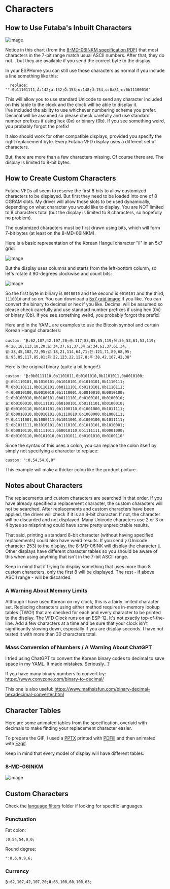 # Characters

## How to Use Futaba's Inbuilt Characters

![image](./images/8-MD-06INKM-Characters.jpg)

Notice in this chart (from the [8-MD-06INKM specification PDF](specifications/8_MD_06INKM_VFD_SPECIFICATION.pdf)) that most characters in the 7-bit range match usual ASCII numbers.  After that, they do not... but they are available if you send the correct byte to the display.

In your ESPHome you can still use those characters as normal if you include a line something like this:

```
  replace: "°:0b11101111,Ä:142;ä:132;Ö:153;ö:148;Ü:154,ü:0x81;п:0b11100010"
```

This will allow you to use standard Unicode to send any character included on this table to the clock and the clock will be able to display it.  
I've included the ability to use whichever numbering scheme you prefer.  Decimal will be assumed so please check carefully and use standard
number prefixes if using hex (0x) or binary (0b).  If you see something weird, you probably forgot the prefix!

It also should work for other compatible displays, provided you specify the right replacement byte.
Every Futaba VFD display uses a different set of characters.

But, there are more than a few characters missing. Of course there are.  The display is limited to 8-bit bytes.

## How to Create Custom Characters

Futaba VFDs all seem to reserve the first 8 bits to allow customized characters to be displayed. But first they need to be loaded into one of 8 CGRAM slots.
My driver will allow those slots to be used dynamically, depending on what character you would like to display.
You are NOT limited to 8 characters total (but the display is limited to 8 characters, so hopefully no problem).

The customized characters must be first drawn using bits, which will form 7-bit bytes (at least on the 8-MD-06INKM).

Here is a basic representation of the Korean Hangul character "il" in an 5x7 grid:

![image](./images/il1.jpg)

But the display uses columns and starts from the left-bottom column, so let's rotate it 90-degrees clockwise and count bits:

![image](./images/il2.jpg)

So the first byte in binary is `0010010` and the second is `0010101` and the third, `1110010` and so on.
You can download a [5x7 grid image](./images/grid-5x7.png) if you like.
You can convert the binary to decimal or hex if you like.  Decimal will be assumed so please check carefully and use standard
number prefixes if using hex (0x) or binary (0b).  If you see something weird, you probably forgot the prefix!

Here and in the YAML are examples to use the Bitcoin symbol and certain Korean Hangul characters:
```
custom: "₿:62,107,42,107,20;금:117,85,85,85,119;목:55,53,61,53,119;수:20,18,113,18,20;오:34,37,61,37,34;요:34,61,37,61,34;월:38,45,102,72,95;일:18,21,114,64,71;전:121,71,89,68,95;토:95,85,117,85,81;화:22,123,22,127,8;후:38,42,107,42,38"
```

Here is the original binary (quite a bit longer!):
```
custom: "₿:0b0111110,0b1101011,0b0101010,0b1101011,0b0010100;금:0b1110101,0b1010101,0b1010101,0b1010101,0b1110111;목:0b0110111,0b0110101,0b0111101,0b0110101,0b1110111;수:0b0010100,0b0010010,0b1110001,0b0010010,0b0010100;오:0b0100010,0b0100101,0b0111101,0b0100101,0b0100010;요:0b0100010,0b0111101,0b0100101,0b0111101,0b0100010;월:0b0100110,0b0101101,0b1100110,0b1001000,0b1011111;일:0b0010010,0b0010101,0b1110010,0b1000000,0b1000111;전:0b1111001,0b1000111,0b1011001,0b1000100,0b1011111;토:0b1011111,0b1010101,0b1110101,0b1010101,0b1010001;화:0b0010110,0b1111011,0b0010110,0b1111111,0b0001000;후:0b0100110,0b0101010,0b1101011,0b0101010,0b0100110"
```

Since the syntax of this uses a colon, you can replace the colon itself by simply not specifying a character to replace:
```
custom: ":0,54,54,0,0"
```
This example will make a thicker colon like the product picture.

## Notes about Characters

The replacements and custom characters are searched in that order.  If you have already specified a replacement character, the custom characters will not be searched. After replacements and custom characters have been applied, the driver will check if it is an 8-bit character. If not, the character will be discarded and not displayed.  Many Unicode characters use 2 or 3 or 4 bytes so misprinting could have some pretty unpredictable results.

That said, printing a standard 8-bit character (without having specified replacements) could also have weird results.  If you send `ý` (Unicode character 253) to the display, the 8-MD-06INK will display the character `‖`.  Other displays have different character tables so you should be aware of this when using anything that isn't in the 7-bit ASCII range.

Keep in mind that if trying to display something that uses more than 8 custom characters, only the first 8 will be displayed.  The rest - if above ASCII range - will be discarded.

### A Warning About Memory Limits

Although I have used Korean on my clock, this is a fairly limited character set. Replacing characters using either method requires in-memory lookup tables (TWO!)
that are checked for each and every character to be printed to the display. The VFD Clock runs on an ESP-12. It's not exactly top-of-the-line.
Add a few characters at a time and be sure that your clock isn't significantly slowing down, especially if you are display seconds.
I have not tested it with more than 30 characters total.

### Mass Conversion of Numbers / A Warning About ChatGPT

I tried using ChatGPT to convert the Korean binary codes to decimal to save space in my YAML. It made mistakes. Seriously...?

If you have many binary numbers to convert try: https://www.convzone.com/binary-to-decimal/

This one is also useful: https://www.mathsisfun.com/binary-decimal-hexadecimal-converter.html

## Character Tables

Here are some animated tables from the specification, overlaid with decimals to make finding your replacement character easier.

To prepare the GIF, I used a [PPTX](./images/Make_Decimal_GIF.pptx) printed with [PDFill](https://www.pdfill.com/)
and then animated with [Ezgif](https://ezgif.com/).

Keep in mind that every model of display will have different tables.

### 8-MD-06INKM

![image](./images/8-MD-06INKM-Characters-Decimals.gif)

## Custom Characters

Check the [language filters](./language_filters/) folder if looking for specific languages.

### Punctuation

Fat colon:
```
:0,54,54,0,0;
```
Round degree:
```
°:0,6,9,9,6;
```

### Currency

```
₿:62,107,42,107,20;₩:63,100,60,100,63;
```

